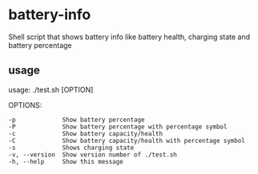 # battery-info
Shell script that shows battery info like battery health, charging state and battery percentage

## usage
usage: ./test.sh [OPTION]

OPTIONS:

    -p             Show battery percentage
    -P             Show battery percentage with percentage symbol
    -c             Show battery capacity/health
    -C             Show battery capacity/health with percentage symbol
    -s             Shows charging state
    -v, --version  Show version number of ./test.sh
    -h, --help     Show this message
